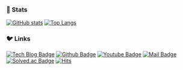 ### 🐤 Stats
<!-- github stats from https://github.com/anuraghazra/github-readme-stats -->
<!-- solved.ac from https://github.com/mazassumnida/mazassumnida -->
<!-- line_height=x ===> make two stats single horizontal layout? -->
[![GitHub stats](https://github-readme-stats.vercel.app/api?username=crack-love&hide=stars,contribs&count_private=true&theme=merko&show_icons=true)](https://github.com/anuraghazra/github-readme-stats)
[![Top Langs](https://github-readme-stats.vercel.app/api/top-langs/?username=crack-love&layout=compact&theme=merko&hide=c,objective-c&card_width=445)](https://github.com/anuraghazra/github-readme-stats)
<!-- [![Solved.ac stats](http://mazassumnida.wtf/api/v2/generate_badge?boj=masterchip)](https://solved.ac/masterchip) -->

### 🐦 Links 
<!-- blog https://blog.naver.com/masterchip -->
<!-- github https://github.com/crack-love -->
<!-- youtube https://www.youtube.com/channel/UCrjMFJE_rUYMhpmK6-20lYQ -->
[![Tech Blog Badge](http://img.shields.io/badge/Tech%20blog-brightgreen?style=flat&logo=naver&logoColor=white)](https://blog.naver.com/masterchip)
[![Github Badge](https://img.shields.io/badge/GitHub-737373?style=flat&logo=GitHub)](https://github.com/crack-love)
[![Youtube Badge](https://img.shields.io/badge/Youtube-red?style=flat&logo=youtube)](https://www.youtube.com/channel/UCrjMFJE_rUYMhpmK6-20lYQ)
[![Mail Badge](https://img.shields.io/badge/Mailto-60abd1?style=flat&logo=Gmail&logoColor=white)](mailto://masterchip@naver.com)
[![Solved.ac Badge](http://mazassumnida.wtf/api/mini/generate_badge?boj=masterchip)](https://solved.ac/masterchip)
[![Hits](https://hits.seeyoufarm.com/api/count/incr/badge.svg?url=https%3A%2F%2Fgithub.com%2Fcrack-love%2F&count_bg=%2332A852&title_bg=%2332A852&icon=mediafire.svg&icon_color=%23FFFFFF&title=hits&edge_flat=false)](https://hits.seeyoufarm.com)
